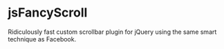 jsFancyScroll
=============

Ridiculously fast custom scrollbar plugin for jQuery using the same smart technique as Facebook.
